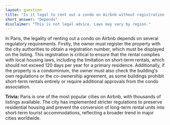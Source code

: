 ```yaml
---
layout: question
title: "Is it legal to rent out a condo on Airbnb without registration in Paris?"
short_answer: "Depends"
disclaimer: "This is not legal advice. Laws may vary by region."
---
```


In Paris, the legality of renting out a condo on Airbnb depends on several regulatory requirements. Firstly, the owner must register the property with the city authorities to obtain a registration number, which must be displayed on the listing. This registration is critical to ensure that the rental complies with local housing laws, including the limitation on short-term rentals, which should not exceed 120 days per year for a primary residence. Additionally, if the property is a condominium, the owner must also check the building's own regulations or the co-ownership agreement, as some buildings prohibit short-term rentals entirely or require additional approvals from the condo association.

**Trivia:** Paris is one of the most popular cities on Airbnb, with thousands of listings available. The city has implemented stricter regulations to preserve residential housing and prevent the conversion of long-term rental units into short-term tourist accommodations, reflecting a broader trend in major cities worldwide.
